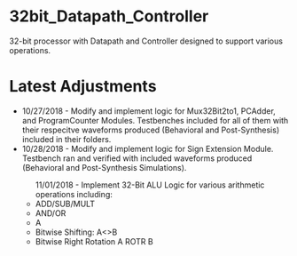 # 32bit_Datapath_Controller
32-bit processor with Datapath and Controller designed to support various operations.


<h1> Latest Adjustments </h1>
<ul>

  <li> 10/27/2018 - Modify and implement logic for Mux32Bit2to1, PCAdder, and ProgramCounter Modules. Testbenches included for all of them with their respecitve waveforms produced (Behavioral and Post-Synthesis) included in their folders. </li>
  <li> 10/28/2018 - Modify and implement logic for Sign Extension Module. Testbench ran and verified with included waveforms produced (Behavioral and Post-Synthesis Simulations). </li>
  <ul> 11/01/2018 - Implement 32-Bit ALU Logic for various arithmetic operations including:
    <li> ADD/SUB/MULT </li>
    <li> AND/OR </li>
    <li> A<B, A==B, A!=B </li>
    <li> Bitwise Shifting: A<<B, A>>B </li>
    <li> Bitwise Right Rotation A ROTR B </li>
  </ul>

</ul>

